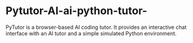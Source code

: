 # Pytutor-AI-ai-python-tutor-
PyTutor is a browser-based AI coding tutor. It provides an interactive chat interface with an AI tutor and a simple simulated Python environment.

